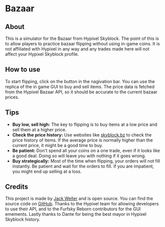 # Bazaar

## About

This is a simulator for the Bazaar from Hypixel Skyblock. The point of this is to allow players to practice bazaar flipping without using in-game coins. It is not affiliated with Hypixel in any way and any trades made here will not affect your Hypixel Skyblock profile.

## How to use

To start flipping, click on the button in the nagivation bar. You can use the replica of the in game GUI to buy and sell items. The price data is fetched from the Hypixel Bazaar API, so it should be accurate to the current bazaar prices.

## Tips

- **Buy low, sell high:** The key to flipping is to buy items at a low price and sell them at a higher price.
- **Check the price history:** Use websites like [skyblock.bz](https://skyblock.bz) to check the price history of items. If the average price is normally higher than the current price, it might be a good time to buy.
- **Be patient:** Don't spend all your coins on a one trade, even if it looks like a good deal. Doing so will leave you with nothing if it goes wrong.
- **Buy strategically:** Most of the time when flipping, your orders will not fill instantly. Be patient and wait for the orders to fill. If you are impatient, you might end up selling at a loss.

## Credits

This project is made by [Jack Weller](https://jackweller.me) and is open source. You can find the source code on [GitHub](https://github.com/jackwellerreal/bazaar). Thanks to the Hypixel team for allowing developers to use their API, and to the Furfsky Reborn contributors for the GUI emements. Lastly thanks to Dante for being the best mayor in Hypixel Skyblock history.
